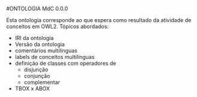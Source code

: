 #ONTOLOGIA MdC 0.0.0

Esta ontologia corresponde ao que espera como resultado da atividade de conceitos em OWL2.
Tópicos abordados:
- IRI da ontologia
- Versão da ontologia
- comentários multilínguas
- labels de conceitos multilínguas
- definição de classes com operadores de
  - disjunção
  - conjunção
  - complementar
 - TBOX x ABOX

